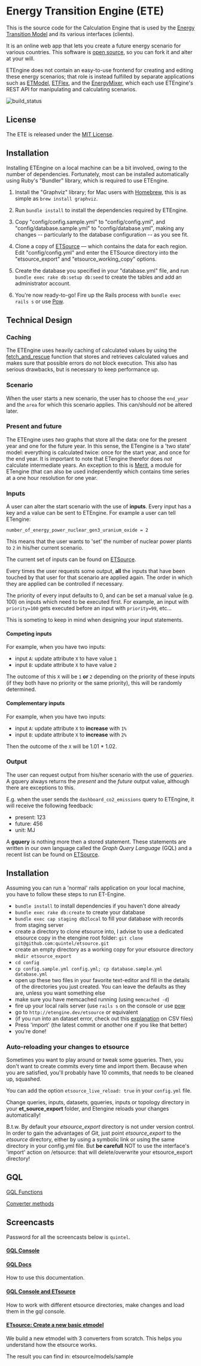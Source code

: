 # Energy Transition Engine (ETE)

This is the source code for the Calculation Engine that is used by the
[Energy Transition Model](http://energytranstionmodel.com) and its various
interfaces (clients).

It is an online web app that lets you create a future energy scenario for
various countries.  This software is [open source](LICENSE.txt), so you can
fork it and alter at your will.

ETEngine does not contain an easy-to-use frontend for creating and editing
these energy scenarios; that role is instead fulfilled by separate applications
such as [ETModel][etmodel], [ETFlex][etflex], and the [EnergyMixer][energymixer],
which each use ETEngine's REST API for manipulating and calculating scenarios.

![build_status](https://semaphoreapp.com/api/v1/projects/f64502fb2273b9a2c16b383cb2ff5b993911d751/45790/shields_badge.png)

## License

The ETE is released under the [MIT License](LICENSE.txt).

## Installation

Installing ETEngine on a local machine can be a bit involved, owing to the
number of dependencies. Fortunately, most can be installed automatically using
Ruby's "Bundler" library, which is required to use ETEngine.

1. Install the "Graphviz" library; for Mac users with [Homebrew][homebrew], this
   is as simple as `brew install graphviz`.

2. Run `bundle install` to install the dependencies required by ETEngine.

3. Copy "config/config.sample.yml" to "config/config.yml", and
   "config/database.sample.yml" to "config/database.yml", making any changes --
   particularly to the database configuration -- as you see fit.

4. Clone a copy of [ETSource][etsource] –– which contains the data for each
   region. Edit "config/config.yml" and enter the ETSource directory into the
   "etsource_export" and "etsource_working_copy" options.

5. Create the database you specified in your "database.yml" file, and run
   `bundle exec rake db:setup db:seed` to create the tables and add an
   administrator account.

6. You're now ready-to-go! Fire up the Rails process with `bundle exec rails s`
   or use [Pow][pow].

## Technical Design

### Caching

The ETEngine uses heavily caching of calculated values by using the
[fetch_and_rescue](https://github.com/quintel/etengine/blob/51b321f6d43a2d2a626aa268845b775fca051ae0/app/models/qernel/dataset_attributes.rb#L205-L237)
function that stores and retrieves calculated values and makes sure
that possible errors do not block execution. This also has serious
drawbacks, but is necessary to keep performance up.

### Scenario

When the user starts a new scenario, the user has to choose the `end_year`
and the `area` for which this scenario applies. This can/should *not* be
altered later.

### Present and future

The ETEngine uses *two* graphs that store all the data: one for the present
year and one for the future year. In this sense, the ETengine is a 'two
state' model: everything is calculated twice: once for the start year, and
once for the end year. It is important to note that ETengine therefor does
*not* calculate intermediate years. An exception to this is
[Merit](http://github.com/quintel/merit), a module for ETengine (that can
also be used independently which contains time series at a one hour resolution
for one year.

### Inputs

A user can alter the start scenario with the use of **inputs**. Every input has
a key and a value can be sent to ETEngine. For example a user can tell ETengine:

    number_of_energy_power_nuclear_gen3_uranium_oxide = 2

This means that the user wants to 'set' the number of nuclear power plants to `2`
in his/her current scenario.

The current set of inputs can be found on
[ETSource][etsource].


Every times the user requests some output, **all** the inputs that have been
touched by that user for that scenario are applied again. The order in which
they are applied can be controlled if necessary.

The priority of every input defaults to 0, and can be set a manual value
(e.g. 100) on inputs which need to be executed first. For example, an input
with `priority=100` gets executed before an input with `priority=99`, etc...

This is someting to keep in mind when designing your input statements.

#### Competing inputs

For example, when you have two inputs:

* input `A`: update attribute `X` to have value `1`
* input `B`: update attribute `X` to have value `2`

The outcome of this `X` will be `1` **or** `2` depending on the priority of
these inputs (if they both have no priority or the same priority), this will
be randomly determined.

#### Complementary inputs

For example, when you have two inputs:

* input `A`: update attribute `X` to **increase** with `1%`
* input `B`: update attribute `X` to **increase** with `2%`

Then the outcome of the `X` will be 1.01 * 1.02.

### Output

The user can request output from his/her scenario with the use of
*gqueries*. A gquery always returns the *present* and the *future*
output value, although there are exceptions to this.

E.g. when the user sends the `dashboard_co2_emissions` query to
ETEngine, it will receive the following feedback:

* present: 123
* future: 456
* unit: MJ

A **gquery** is nothing more then a stored statement. These statements are
written in our own language called the *Graph Query Language* (GQL) and
a recent list can be found on [ETSource][etsource].

## Installation

Assuming you can run a 'normal' rails application on your local machine,
you have to follow these steps to run ET-Engine.

* `bundle install` to install dependencies if you haven't done already
* `bundle exec rake db:create` to create your database
* `bundle exec cap staging db2local` to fill your database with records from staging
  server
* create a directory to clone etsource into, I advise to use
  a dedicated etsource copy in the etengine root folder:
  `git clone git@github.com:quintel/etsource.git`
* create an empty directory as a working copy for your etsource directory
  `mkdir etsource_export`
* `cd config`
* `cp config.sample.yml config.yml; cp database.sample.yml database.yml`
* open up these two files in your favorite text-editor and fill in the
  details of the directories you just created. You can leave the defaults as
  they are, unless you want something else
* make sure you have memcached running (using `memcached -d`)
* fire up your local rails server (use `rails s` on the console or use
  [pow](http://pow.cx)
* go to `http://etengine.dev/etsource` or equivalent
* (if you run into an dataset error, check out this [explanation](https://github.com/quintel/etsource#csv-documents "Explanation on etsource CSV files") on CSV files)
* Press 'import' (the latest commit or another one if you like that better)
* you're done!

### Auto-reloading your changes to etsource

Sometimes you want to play around or tweak some gqueries. Then, you don't
want to create commits every time and import them. Because when you are
satisfied, you'll probably have 10 commits, that needs to be cleaned up,
squashed.

You can add the option `etsource_live_reload: true` in your `config.yml`
file.

Change queries, inputs, datasets, gqueries, inputs or topology directory
in your **et_source_export** folder, and Etengine reloads your changes
automatically!

B.t.w. By default your *etsource_export* directory is not under version control.
In order to gain the advantages of Git, just point *etsource_export* to the
*etsource* directory, either by using a symbolic link or using the same directory
in your config.yml file. But **be carefull** NOT to use the interface's
'import' action on /etsource: that will delete/overwrite your etsource_export
directory!

## GQL

[GQL Functions](http://beta.et-engine.com/doc/Gql/Grammar/Sandbox.html)

[Converter methods](http://beta.et-engine.com/doc/Qernel/ConverterApi.html)

## Screencasts

Password for all the screencasts below is `quintel`.

#### [GQL Console](http://vimeo.com/40660438)

#### [GQL Docs](http://vimeo.com/40663213)

How to use this documentation.

#### [GQL Console and ETsource](http://vimeo.com/40707436)

How to work with different etsource directories, make changes and load them in
the gql console.

#### [ETsource: Create a new basic etmodel](http://vimeo.com/40709640)

We build a new etmodel with 3 converters from scratch. This helps you
understand how the etsource works.

The result you can find in: etsource/models/sample

[etsource]:    http://github.com/quintel/etsource  "ETSource: database for the ETM."
[etmodel]:     http://github.com/quintel/etmodel
[etflex]:      http://github.com/quintel/etflex
[energymixer]: http://github.com/quintel/energymixer
[homebrew]:    http://brew.sh
[pow]:         http://pow.cx
